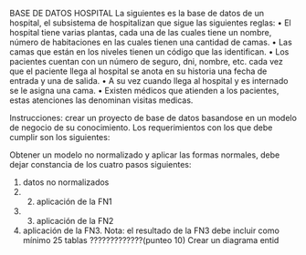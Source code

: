 BASE DE DATOS HOSPITAL
La siguientes es la base de datos de un hospital, el subsistema de hospitalizan que sigue las siguientes reglas:
•	El hospital tiene varias plantas, cada una de las cuales tiene un nombre, número de habitaciones en las cuales tienen una cantidad de camas.
•	Las camas que están en los niveles tienen un código que las identifican.
•	Los pacientes cuentan con un número de seguro, dni, nombre, etc. cada vez que el paciente llega al hospital se anota en su historia una fecha de entrada y una de salida.
•	A su vez cuando llega al hospital y es internado se le asigna una cama.
•	Existen médicos que atienden a los pacientes, estas atenciones las denominan visitas medicas.


Instrucciones: crear un proyecto de base de datos basandose en un modelo de negocio de su conocimiento.   Los requerimientos con los que debe cumplir son los siguientes:

Obtener un modelo no normalizado y aplicar las formas normales, debe dejar constancia de los cuatro pasos siguientes: 
1) datos no normalizados
2) 2) aplicación de la FN1
3) 3) aplicación de la FN2 
4) aplicación de la FN3. Nota: el resultado de la FN3 debe incluir como mínimo 25 tablas ?????????????(punteo 10)
Crear un diagrama entid
